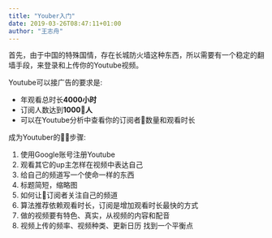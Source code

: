 ```yaml
---
title: "Youber入门"
date: 2019-03-26T08:47:11+01:00
author: "王志舟"
---
```


首先，由于中国的特殊国情，存在长城防火墙这种东西，所以需要有一个稳定的翻墙手段，来登录和上传你的Youtube视频。

Youtube可以接广告的要求是:

- 年观看总时长**4000小时**
- 订阅人数达到**1000人**
- 可以在Youtube分析中查看你的订阅者数量和观看时长

成为Youtuber的步骤:

1. 使用Google账号注册Youtube
2. 观看其它的up主怎样在视频中表达自己
3. 给自己的频道写一个使命一样的东西
4. 标题简短，缩略图
5. 如何让订阅者关注自己的频道
6. 算法推荐依赖观看时长，订阅是增加观看时长最快的方式
7. 做的视频要有特色、真实，从视频的内容和配音
8. 视频上传的频率、视频种类、更新日历 找到一个平衡点

